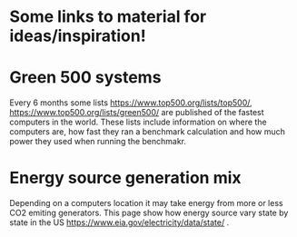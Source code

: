 # Some links to material for ideas/inspiration!

# Green 500 systems
Every 6 months some lists 
https://www.top500.org/lists/top500/, https://www.top500.org/lists/green500/ are published of the fastest computers in the world. 
These lists include information on where the computers are, how fast they ran a benchmark calculation and how much power
they used when running the benchmakr.

# Energy source generation mix
Depending on a computers location it may take energy from more or less CO2 emiting generators. 
This page show how energy source vary state by state in the US https://www.eia.gov/electricity/data/state/ .


